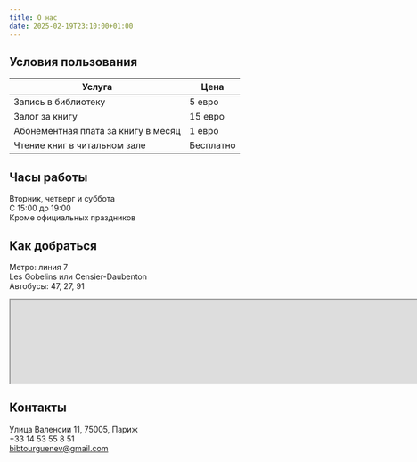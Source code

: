 ```yaml
---
title: О нас
date: 2025-02-19T23:10:00+01:00
---
```


## Условия пользования

| Услуга                              | Цена      |
|-------------------------------------|-----------|
| Запись в библиотеку                 | 5 евро    |
| Залог за книгу                      | 15 евро   |
| Абонементная плата за книгу в месяц | 1 евро    |
| Чтение книг в читальном зале        | Бесплатно |

## Часы работы

Вторник, четверг и суббота\
С 15:00 до 19:00\
Кроме официальных праздников

## Как добраться

Метро: линия 7\
Les Gobelins или Censier-Daubenton\
Автобусы: 47, 27, 91

<iframe
  id="address"
  title="address"
  width="2000"
  src="https://www.openstreetmap.org/export/embed.html?bbox=2.3487755656242375%2C48.83711625980133%2C2.3493978381156926%2C48.838141967086166&amp;layer=mapnik">
</iframe>

## Контакты

Улица Валенсии 11, 75005, Париж\
+33 14 53 55 8 51\
bibtourguenev@gmail.com
